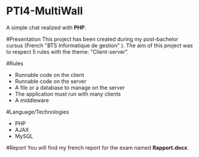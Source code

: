 PTI4-MultiWall
===============

A simple chat realized with **PHP**.

#Presentation
This project has been created during my post-bachelor cursus (French "BTS Informatique de gestion" ).
The aim of this project was to respect 5 rules with the theme: "Client-server".

#Rules
- Runnable code on the client
- Runnable code on the server
- A file or a database to manage on the server
- The application must run with many clients
- A middleware

#Language/Technologies
- PHP
- AJAX
- MySQL

#Report
You will find my french report for the exam named **Rapport.docx**.